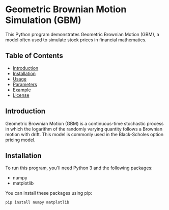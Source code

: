 # Geometric Brownian Motion Simulation (GBM)

This Python program demonstrates Geometric Brownian Motion (GBM), a model often used to simulate stock prices in financial mathematics.

## Table of Contents
- [Introduction](#introduction)
- [Installation](#installation)
- [Usage](#usage)
- [Parameters](#parameters)
- [Example](#example)
- [License](#license)

## Introduction
Geometric Brownian Motion (GBM) is a continuous-time stochastic process in which the logarithm of the randomly varying quantity follows a Brownian motion with drift. This model is commonly used in the Black-Scholes option pricing model.

## Installation
To run this program, you'll need Python 3 and the following packages:
- numpy
- matplotlib

You can install these packages using pip:
```bash
pip install numpy matplotlib


